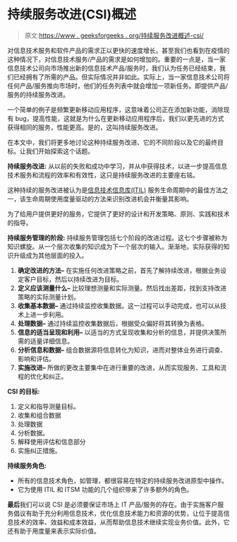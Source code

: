 # 持续服务改进(CSI)概述

> 原文:[https://www . geeksforgeeks . org/持续服务改进概述-csi/](https://www.geeksforgeeks.org/overview-of-continual-service-improvement-csi/)

对信息技术服务和软件产品的需求正以更快的速度增长。甚至我们也看到在疫情的这种情况下，对信息技术服务/产品的需求是如何增加的。重要的一点是，当一家信息技术公司向市场推出新的信息技术产品/服务时，我们认为任务已经结束，我们已经拥有了所需的产品。但实际情况并非如此。实际上，当一家信息技术公司将任何产品/服务推向市场时，他们的任务列表中就会增加一项新任务。即提供产品/服务的持续服务改进。

一个简单的例子是频繁更新移动应用程序，这意味着公司正在添加新功能，消除现有 bug，提高性能，这就是为什么在更新移动应用程序后，我们以更先进的方式获得相同的服务，性能更高。是的，这叫持续服务改进。

在本文中，我们将更多地讨论这种持续服务改进、它的不同阶段以及它的最终目标。让我们开始探索这个话题。

**持续服务改进:**
从以前的失败和成功中学习，并从中获得技术，以进一步提高信息技术服务和流程的效率和有效性，这只是持续服务改进的主要座右铭。

这种持续的服务改进被认为是[信息技术信息库(ITIL)](https://www.geeksforgeeks.org/information-technology-infrastructure-library-itil/) 服务生命周期中的最佳方法之一，该生命周期使用度量驱动的方法来识别改进机会并衡量其影响。

为了给用户提供更好的服务，它提供了更好的设计和开发策略、原则、实践和技术的指导。

**持续服务管理的阶段:**
持续服务管理包括七个阶段的改进过程。这七个步骤被称为知识螺旋。从一个层次收集的知识成为下一个层次的输入。渐渐地，实际获得的知识升级成为其他层面的投入。

1.  **确定改进的方法–**
    在实施任何改进策略之前，首先了解持续改进，根据业务设定客户目标，然后以持续改进为目标。
2.  **定义应该测量什么–**
    比较理想测量和实际测量。然后找出差距，找到支持改进策略的实际测量计划。
3.  **收集基本数据–**
    通过持续监控收集数据。这一过程可以手动完成，也可以从技术上进一步利用。
4.  **处理数据–**
    通过持续监控收集数据后，根据受众偏好将其转换为表格。
5.  **信息的适当呈现和利用–**
    以适当的方式呈现收集和分析的信息，并提供决策所需的适量详细信息。
6.  **分析信息和数据–**
    组合数据源将信息转化为知识，进而对整体业务进行调查、影响和评估。
7.  **实施改进–**
    所做的更改主要集中在进行重要的改进，从而实现服务、工具和流程的优化和纠正。

**CSI 的目标:**

1.  定义和指导测量目标。
2.  收集和组合数据
3.  处理数据
4.  分析数据。
5.  解释使用评估和信息部分
6.  实施纠正措施。

**持续服务角色:**

*   所有的信息技术角色，如管理，都很容易在特定的持续服务改进原型中操作。
*   它为使用 ITIL 和 ITSM 功能的几个组织带来了许多额外的角色。

**最后**我们可以说 CSI 是必须要保证市场上 IT 产品/服务的存在。由于实施客户服务倡议有助于充分利用信息技术，优化信息技术能力和资源的优势，让位于提高信息技术的效率、效益和成本效益，从而帮助信息技术继续实现业务价值。此外，它还有助于用度量来表示实际价值。